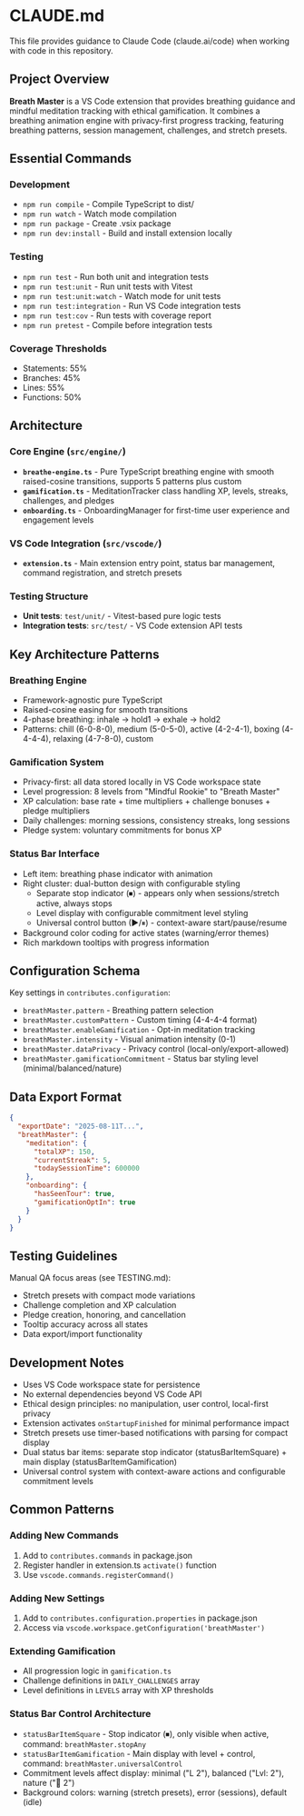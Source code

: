 # CLAUDE.md

This file provides guidance to Claude Code (claude.ai/code) when working with code in this repository.

## Project Overview

**Breath Master** is a VS Code extension that provides breathing guidance and mindful meditation tracking with ethical gamification. It combines a breathing animation engine with privacy-first progress tracking, featuring breathing patterns, session management, challenges, and stretch presets.

## Essential Commands

### Development
- `npm run compile` - Compile TypeScript to dist/
- `npm run watch` - Watch mode compilation
- `npm run package` - Create .vsix package
- `npm run dev:install` - Build and install extension locally

### Testing
- `npm run test` - Run both unit and integration tests
- `npm run test:unit` - Run unit tests with Vitest
- `npm run test:unit:watch` - Watch mode for unit tests
- `npm run test:integration` - Run VS Code integration tests
- `npm run test:cov` - Run tests with coverage report
- `npm run pretest` - Compile before integration tests

### Coverage Thresholds
- Statements: 55%
- Branches: 45% 
- Lines: 55%
- Functions: 50%

## Architecture

### Core Engine (`src/engine/`)
- **`breathe-engine.ts`** - Pure TypeScript breathing engine with smooth raised-cosine transitions, supports 5 patterns plus custom
- **`gamification.ts`** - MeditationTracker class handling XP, levels, streaks, challenges, and pledges
- **`onboarding.ts`** - OnboardingManager for first-time user experience and engagement levels

### VS Code Integration (`src/vscode/`)
- **`extension.ts`** - Main extension entry point, status bar management, command registration, and stretch presets

### Testing Structure
- **Unit tests**: `test/unit/` - Vitest-based pure logic tests
- **Integration tests**: `src/test/` - VS Code extension API tests

## Key Architecture Patterns

### Breathing Engine
- Framework-agnostic pure TypeScript
- Raised-cosine easing for smooth transitions
- 4-phase breathing: inhale → hold1 → exhale → hold2
- Patterns: chill (6-0-8-0), medium (5-0-5-0), active (4-2-4-1), boxing (4-4-4-4), relaxing (4-7-8-0), custom

### Gamification System
- Privacy-first: all data stored locally in VS Code workspace state
- Level progression: 8 levels from "Mindful Rookie" to "Breath Master"
- XP calculation: base rate + time multipliers + challenge bonuses + pledge multipliers
- Daily challenges: morning sessions, consistency streaks, long sessions
- Pledge system: voluntary commitments for bonus XP

### Status Bar Interface
- Left item: breathing phase indicator with animation
- Right cluster: dual-button design with configurable styling
  - Separate stop indicator (⏹) - appears only when sessions/stretch active, always stops
  - Level display with configurable commitment level styling
  - Universal control button (▶/⏸) - context-aware start/pause/resume
- Background color coding for active states (warning/error themes)
- Rich markdown tooltips with progress information

## Configuration Schema

Key settings in `contributes.configuration`:
- `breathMaster.pattern` - Breathing pattern selection
- `breathMaster.customPattern` - Custom timing (4-4-4-4 format)
- `breathMaster.enableGamification` - Opt-in meditation tracking
- `breathMaster.intensity` - Visual animation intensity (0-1)
- `breathMaster.dataPrivacy` - Privacy control (local-only/export-allowed)
- `breathMaster.gamificationCommitment` - Status bar styling level (minimal/balanced/nature)

## Data Export Format
```json
{
  "exportDate": "2025-08-11T...",
  "breathMaster": {
    "meditation": {
      "totalXP": 150,
      "currentStreak": 5,
      "todaySessionTime": 600000
    },
    "onboarding": {
      "hasSeenTour": true,
      "gamificationOptIn": true
    }
  }
}
```

## Testing Guidelines

Manual QA focus areas (see TESTING.md):
- Stretch presets with compact mode variations
- Challenge completion and XP calculation
- Pledge creation, honoring, and cancellation
- Tooltip accuracy across all states
- Data export/import functionality

## Development Notes

- Uses VS Code workspace state for persistence
- No external dependencies beyond VS Code API
- Ethical design principles: no manipulation, user control, local-first privacy
- Extension activates `onStartupFinished` for minimal performance impact
- Stretch presets use timer-based notifications with parsing for compact display
- Dual status bar items: separate stop indicator (statusBarItemSquare) + main display (statusBarItemGamification)
- Universal control system with context-aware actions and configurable commitment levels

## Common Patterns

### Adding New Commands
1. Add to `contributes.commands` in package.json
2. Register handler in extension.ts `activate()` function
3. Use `vscode.commands.registerCommand()`

### Adding New Settings
1. Add to `contributes.configuration.properties` in package.json
2. Access via `vscode.workspace.getConfiguration('breathMaster')`

### Extending Gamification
- All progression logic in `gamification.ts`
- Challenge definitions in `DAILY_CHALLENGES` array
- Level definitions in `LEVELS` array with XP thresholds

### Status Bar Control Architecture
- `statusBarItemSquare` - Stop indicator (⏹), only visible when active, command: `breathMaster.stopAny`
- `statusBarItemGamification` - Main display with level + control, command: `breathMaster.universalControl`
- Commitment levels affect display: minimal ("L 2"), balanced ("Lvl: 2"), nature ("🌱 2")
- Background colors: warning (stretch presets), error (sessions), default (idle)